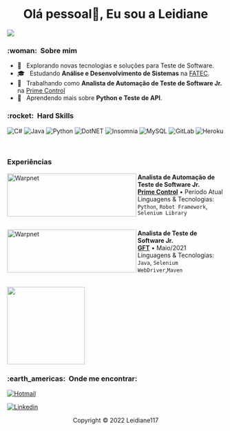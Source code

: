
<h1 align="center">Olá pessoal👋, Eu sou a Leidiane</h1>


![](https://komarev.com/ghpvc/?username=Leidiane117&color=006bed)

<h3> :woman: &nbsp;Sobre mim </h3>

- 🤔 &nbsp; Explorando novas tecnologias e soluções para Teste de Software.
- 🎓 &nbsp; Estudando **Análise e Desenvolvimento de Sistemas** na <a href="http://fateczonasul.edu.br/">FATEC</a>.
- 💼 &nbsp; Trabalhando como **Analista de Automação de Teste de Software Jr.** na <a href="https://www.primecontrol.com.br/">Prime Control</a>
- 🌱 &nbsp; Aprendendo mais sobre **Python e Teste de API**.

<h3> :rocket: &nbsp;Hard Skills</h3>
  
  ![C#](https://img.shields.io/badge/C%23-239120?style=for-the-badge&logo=c-sharp&logoColor=white)
  ![Java](https://img.shields.io/badge/Java-ED8B00?style=for-the-badge&logo=java&logoColor=white)
  ![Python](https://img.shields.io/badge/Python-14354C?style=for-the-badge&logo=python&logoColor=white)
  ![DotNET](https://img.shields.io/badge/.NET-5C2D91?style=for-the-badge&logo=.net&logoColor=white)
  ![Insomnia](https://img.shields.io/badge/Insomnia-5849be?style=for-the-badge&logo=Insomnia&logoColor=white)
  ![MySQL](https://img.shields.io/badge/MySQL-005C84?style=for-the-badge&logo=mysql&logoColor=white)
  ![GitLab](https://img.shields.io/badge/GitLab-330F63?style=for-the-badge&logo=gitlab&logoColor=white)
  ![Heroku](https://img.shields.io/badge/Heroku-430098?style=for-the-badge&logo=heroku&logoColor=white)
  

<br/>
  
  ### Experiências

[<img align="left" height="100px" width="300px" alt="Warpnet" src="https://www.primecontrol.com.br/wp-content/uploads/2019/07/Logo-Prime-Control.png"/>](https://www.primecontrol.com.br/)

**Analista de Automação de Teste de Software Jr.** \
[**Prime Control**](https://www.primecontrol.com.br/) • Período Atual \
Linguagens & Tecnologias: `Python`, `Robot Framework`, `Selenium Library`
<br/>
<br/>

[<img align="left" height="100px" width="300px" alt="Warpnet" src="https://blog.gft.com/br/wp-content/themes/gft-blog-2021-theme/assets/img/gft/GFT-Logo-Website.svg"/>](https://www.gft.com/br/pt)

**Analista de Teste de Software Jr.** \
[**GFT**](https://www.gft.com/br/pt) • Maio/2021 \
Linguagens & Tecnologias: `Java`, `Selenium WebDriver`,`Maven`
<br/>
<br/>


<a href="https://github.com/Leidiane117">
  <img height="180em" src="https://github-readme-stats.vercel.app/api?username=Leidiane117&theme=dark&show_icons=true" />
</a>

<br/>

<h3> :earth_americas: &nbsp;Onde me encontrar: </h3> 


[![Hotmail](https://img.shields.io/badge/leidiane@hotmail.com-0078D4?style=for-the-badge&logo=microsoft-outlook&logoColor=white&link=mailto:leidiane5499@hotmail.com)](mailto:leidiane5499@hotmail.com)

[![Linkedin](https://img.shields.io/badge/Leidiane-0077B5?style=for-the-badge&logo=linkedin&logoColor=white)](https://www.linkedin.com/in/leidiane-soares-22076646/)

<p align="center">Copyright © 2022 Leidiane117</p>


